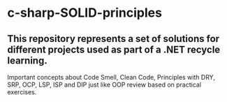 # c-sharp-SOLID-principles
## This repository represents a set of solutions for different projects used as part of a .NET recycle learning.

Important concepts about Code Smell, Clean Code, Principles with DRY, SRP, OCP, LSP, ISP and DIP just like OOP review based on practical exercises.
